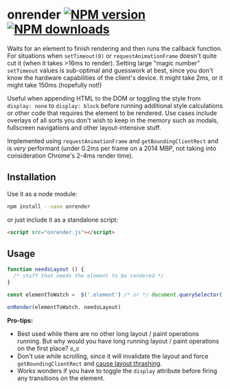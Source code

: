 # onrender [![NPM version](https://img.shields.io/npm/v/onrender.svg?style=flat)](https://www.npmjs.com/package/onrender) [![NPM downloads](https://img.shields.io/npm/dm/onrender.svg?style=flat)](https://npmjs.org/package/onrender)


Waits for an element to finish rendering and then runs the callback function. For situations when `setTimeout(0)` or `requestAnimationFrame` doesn't quite cut it (when it takes >16ms to render). Setting large "magic number" `setTimeout` values is sub-optimal and guesswork at best, since you don't know the hardware capabilities of the client's device. It might take 2ms, or it might take 150ms (hopefully not!)

Useful when appending HTML to the DOM or toggling the style from `display: none` to `display: block` before running additional style calculations or other code that requires the element to be rendered. Use cases include overlays of all sorts you don't wish to keep in the memory such as modals, fullscreen navigations and other layout-intensive stuff.

Implemented using `requestAnimationFrame` and `getBoundingClientRect` and is *very* performant (under 0.2ms per frame on a 2014 MBP, not taking into consideration Chrome's 2-4ms render time).

## Installation
Use it as a node module:
```bash
npm install --save onrender
```
or just include it as a standalone script:
```html
<script src="onrender.js"></script>
```

## Usage
```javascript
function needsLayout () {
  /* stuff that needs the element to be rendered */
}

const elementToWatch =  $('.element') /* or */ document.querySelector('.element')

onRender(elementToWatch, needsLayout)
```


**Pro-tips:**
 * Best used while there are no other long layout / paint operations running. But why would you have long running layout / paint operations on the first place? ಠ_ಠ
 * Don't use while scrolling, since it will invalidate the layout and force `getBoundingClientRect` and [cause layout thrashing](https://gist.github.com/paulirish/5d52fb081b3570c81e3a).
 * Works wonders if you have to toggle the `display` attribute before firing any transitions on the element.
